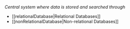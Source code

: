 *Central system where data is stored and searched through*
- [[relationalDatabase|Relational Databases]]
- [[nonRelationalDatabase|Non-relational Databases]]

